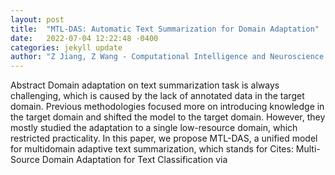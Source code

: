 ```yaml
---
layout: post
title:  "MTL-DAS: Automatic Text Summarization for Domain Adaptation"
date:   2022-07-04 12:22:48 -0400
categories: jekyll update
author: "Z Jiang, Z Wang - Computational Intelligence and Neuroscience: CIN, 2022"
---
```

Abstract Domain adaptation on text summarization task is always challenging, which is caused by the lack of annotated data in the target domain. Previous methodologies focused more on introducing knowledge in the target domain and shifted the model to the target domain. However, they mostly studied the adaptation to a single low-resource domain, which restricted practicality. In this paper, we propose MTL-DAS, a unified model for multidomain adaptive text summarization, which stands for  Cites: Multi-Source Domain Adaptation for Text Classification via